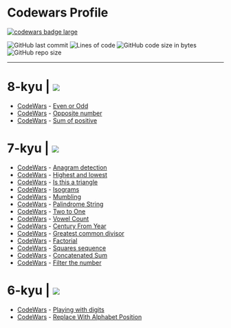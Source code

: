 

<h1 class="text">Codewars Profile</h1>
<div>
  <a target="_blank" href="https://www.codewars.com/users/Academicoff"><img src="https://www.codewars.com/users/Academicoff/badges/large" alt="codewars badge large" /></a>
</div>



![GitHub last commit](https://img.shields.io/github/last-commit/Academicoff/my-codewars)
![Lines of code](https://img.shields.io/tokei/lines/github/Academicoff/my-codewars)
![GitHub code size in bytes](https://img.shields.io/github/languages/code-size/Academicoff/my-codewars)
![GitHub repo size](https://img.shields.io/github/repo-size/Academicoff/my-codewars)
***
<p><h1>
8-kyu |  <img src="https://img.shields.io/badge/complete-3%20tasks-success")/></a></h1></p>

* [CodeWars](https://www.codewars.com/kata/53da3dbb4a5168369a0000fe/train/javascript) - [Even or Odd](8-kyu/Even%20or%20Odd/index.js) 
* [CodeWars](https://www.codewars.com/kata/56dec885c54a926dcd001095/train/javascript) - [Opposite number](8-kyu/Opposite%20number/index.js)
* [CodeWars](https://www.codewars.com/kata/sum-of-positive/train/javascript) - [Sum of positive](8-kyu/Sum%20of%20positive/index.js)

<p><h1>
7-kyu |  <img src="https://img.shields.io/badge/complete-14%20tasks-success")/></a></h1></p>

* [CodeWars](https://www.codewars.com/kata/anagram-detection/train/javascript) - [Anagram detection](7-kyu/Anagram%20Detection/index.js)
* [CodeWars](https://www.codewars.com/kata/highest-and-lowest/train/javascript) - [Highest and lowest](7-kyu/Highest%20and%20Lowest/index.js)
* [CodeWars](https://www.codewars.com/kata/56606694ec01347ce800001b/train/javascript) - [Is this a triangle](7-kyu/Is%20this%20a%20triangle/index.js)
* [CodeWars](https://www.codewars.com/kata/isograms/train/javascript) - [Isograms](7-kyu/Isograms/index.js)
* [CodeWars](https://www.codewars.com/kata/mumbling/train/javascript) - [Mumbling](7-kyu/Mumbling/index.js)
* [CodeWars](https://www.codewars.com/kata/57a5015d72292ddeb8000b31/train/javascript) - [Palindrome String](7-kyu/Palindrome%20Strings/index.js)
* [CodeWars](https://www.codewars.com/kata/two-to-one/train/javascript) - [Two to One](7-kyu/Two%20to%20One/index.js)
* [CodeWars](https://www.codewars.com/kata/vowel-count/train/javascript) - [Vowel Count](7-kyu/Vowel%20Count/index.js)
* [CodeWars](https://www.codewars.com/kata/century-from-year/train/javascript) - [Century From Year](7-kyu/Century%20From%20Year/index.js)
* [CodeWars](https://www.codewars.com/kata/greatest-common-divisor/train/javascript) - [Greatest common divisor](7-kyu/Greatest%20common%20divisor/index.js)
* [CodeWars](https://www.codewars.com/kata/factorial/javascript) - [Factorial](7-kyu/Factorial/index.js)
* [CodeWars](https://www.codewars.com/kata/squares-sequence/train/javascript) - [Squares sequence](7-kyu/Squares%20sequence/index.js)
* [CodeWars](https://www.codewars.com/kata/concatenated-sum/train/javascript) - [Concatenated Sum](7-kyu/Concatenated%20Sum/index.js)
* [CodeWars](https://www.codewars.com/kata/filter-the-number/train/javascript) - [Filter the number](7-kyu/Filter%20the%20number/index.js)

<p><h1>
6-kyu |  <img src="https://img.shields.io/badge/complete-2%20tasks-success")/></a></h1></p>

* [CodeWars](https://www.codewars.com/kata/playing-with-digits/train/javascript) - [Playing with digits](6-kyu/Playing%20with%20digits/index.js)
* [CodeWars](https://www.codewars.com/kata/replace-with-alphabet-position/train/javascript) - [Replace With Alphabet Position](6-kyu/Replace%20With%20Alphabet%20Position/index.js)

